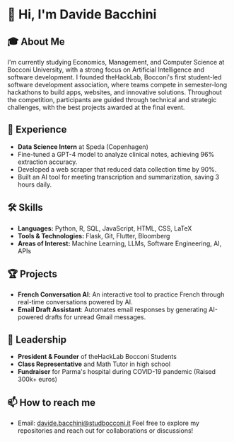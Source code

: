# 👋 Hi, I'm Davide Bacchini

## 🎓 About Me
I'm currently studying Economics, Management, and Computer Science at Bocconi University, with a strong focus on Artificial Intelligence and software development. I founded theHackLab, Bocconi's first student-led software development association, where teams compete in semester-long hackathons to build apps, websites, and innovative solutions. Throughout the competition, participants are guided through technical and strategic challenges, with the best projects awarded at the final event.

## 🚀 Experience
- **Data Science Intern** at Speda (Copenhagen)
- Fine-tuned a GPT-4 model to analyze clinical notes, achieving 96% extraction accuracy.
- Developed a web scraper that reduced data collection time by 90%.
- Built an AI tool for meeting transcription and summarization, saving 3 hours daily.

## 🛠 Skills
- **Languages:** Python, R, SQL, JavaScript, HTML, CSS, LaTeX
- **Tools & Technologies:** Flask, Git, Flutter, Bloomberg
- **Areas of Interest:** Machine Learning, LLMs, Software Engineering, AI, APIs

## 🏆 Projects 

- **French Conversation AI**: An interactive tool to practice French through real-time conversations powered by AI.
- **Email Draft Assistant**: Automates email responses by generating AI-powered drafts for unread Gmail messages.


## 🌟 Leadership
- **President & Founder** of theHackLab Bocconi Students
- **Class Representative** and Math Tutor in high school
- **Fundraiser** for Parma's hospital during COVID-19 pandemic (Raised 300k+ euros)

## 📫 How to reach me
- Email: davide.bacchini@studbocconi.it
Feel free to explore my repositories and reach out for collaborations or discussions!

